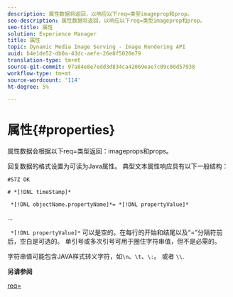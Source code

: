 ```yaml
---
description: 属性数据将返回，以响应以下req=类型imageprop和prop。
seo-description: 属性数据将返回，以响应以下req=类型imageprop和prop。
seo-title: 属性
solution: Experience Manager
title: 属性
topic: Dynamic Media Image Serving - Image Rendering API
uuid: b4e1de52-db0a-43dc-aefe-26e8f5020e79
translation-type: tm+mt
source-git-commit: 97a84e8e7edd3d834ca42069eae7c09c00d57938
workflow-type: tm+mt
source-wordcount: '114'
ht-degree: 5%

---
```



# 属性{#properties}

属性数据会根据以下req=类型返回：imageprops和props。

回复数据的格式设置为可读为Java属性。 典型文本属性响应具有以下一般结构：

`#S7Z OK`

`# *[!DNL timeStamp]*`

` *[!DNL objectName.propertyName]*= *[!DNL propertyValue]*`

...

` *[!DNL propertyValue]*` 可以是空的。在每行的开始和结尾以及“=”分隔符前后，空白是可选的。 单引号或多次引号可用于圈住字符串值，但不是必需的。

字符串值可能包含JAVA样式转义字符，如`\n`、`\t`、`\:`。 或者 `\\`.

**另请参阅**

[req=](../../../../../ir-api/http-protocol/image-rendering-api-ref/c-ir-http-protocol-ref/c-ir-http-protocol-command-reference/r-ir-req.md#reference-792b1a663fb64261bd2de2a209b847fb)
